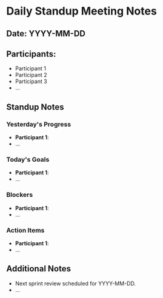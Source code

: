 # Daily Standup Meeting Notes

## Date: YYYY-MM-DD

## Participants:
- Participant 1
- Participant 2
- Participant 3
- ...

## Standup Notes

### Yesterday's Progress
- **Participant 1**: 
- ...

### Today's Goals
- **Participant 1**: 
- ...

### Blockers
- **Participant 1**: 
- ...

### Action Items
- **Participant 1**: 
- ...

## Additional Notes
- Next sprint review scheduled for YYYY-MM-DD.
- ...

